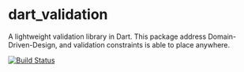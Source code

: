 dart_validation
==============

A lightweight validation library in Dart.
This package address Domain-Driven-Design,
and validation constraints is able to place anywhere.

[![Build Status](https://drone.io/github.com/tomochikahara/dart_validation/status.png)](https://drone.io/github.com/tomochikahara/dart_validation/latest)
